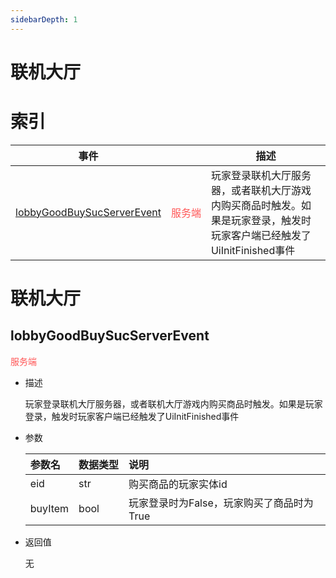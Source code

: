 ```yaml
---
sidebarDepth: 1
---
```

# 联机大厅

# 索引

| 事件 | <div style="width: 3em"></div> | 描述 |
| --- | --- | --- |
| [lobbyGoodBuySucServerEvent](联机大厅.md#lobbygoodbuysucserverevent) | <span style="display:inline;color:#ff5555">服务端</span> | 玩家登录联机大厅服务器，或者联机大厅游戏内购买商品时触发。如果是玩家登录，触发时玩家客户端已经触发了UiInitFinished事件 |
# 联机大厅

## lobbyGoodBuySucServerEvent

<span style="display:inline;color:#ff5555">服务端</span>

- 描述

    玩家登录联机大厅服务器，或者联机大厅游戏内购买商品时触发。如果是玩家登录，触发时玩家客户端已经触发了UiInitFinished事件

- 参数

    | 参数名 | <div style="width: 4em">数据类型</div> | 说明 |
    | :--- | :--- | :--- |
    | eid | str | 购买商品的玩家实体id |
    | buyItem | bool | 玩家登录时为False，玩家购买了商品时为True |

- 返回值

    无



